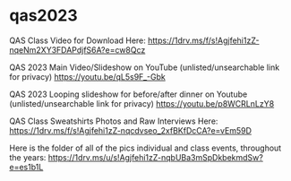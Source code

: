 # qas2023

QAS Class Video for Download Here:
https://1drv.ms/f/s!Agjfehi1zZ-nqeNm2XY3FDAPdjfS6A?e=cw8Qcz

QAS 2023 Main Video/Slideshow on YouTube (unlisted/unsearchable link for privacy)
https://youtu.be/qL5s9F_-Gbk

QAS 2023 Looping slideshow for before/after dinner on Youtube (unlisted/unsearchable link for privacy)
https://youtu.be/p8WCRLnLzY8

QAS Class Sweatshirts Photos and Raw Interviews Here:
https://1drv.ms/f/s!Agjfehi1zZ-nqcdvseo_2xfBKfDcCA?e=vEm59D

Here is the folder of all of the pics individual and class events, throughout the years:
https://1drv.ms/u/s!Agjfehi1zZ-nqbUBa3mSpDkbekmdSw?e=es1b1L

